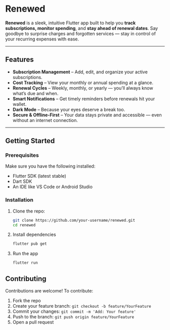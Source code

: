 #  Renewed

**Renewed** is a sleek, intuitive Flutter app built to help you **track subscriptions, monitor spending**, and **stay ahead of renewal dates**. Say goodbye to surprise charges and forgotten services — stay in control of your recurring expenses with ease.

---

##  Features

- **Subscription Management** – Add, edit, and organize your active subscriptions.
- **Cost Tracking** – View your monthly or annual spending at a glance.
- **Renewal Cycles** – Weekly, monthly, or yearly — you’ll always know what’s due and when.
- **Smart Notifications** – Get timely reminders before renewals hit your wallet.
- **Dark Mode** – Because your eyes deserve a break too.
- **Secure & Offline-First** – Your data stays private and accessible — even without an internet connection.

---

##  Getting Started

###  Prerequisites

Make sure you have the following installed:
- Flutter SDK (latest stable)
- Dart SDK
- An IDE like VS Code or Android Studio

###  Installation

1. Clone the repo:
   ```bash
   git clone https://github.com/your-username/renewed.git
   cd renewed

2. Install dependencies
   ```bash
   flutter pub get

3. Run the app
   ```bash
   flutter run


 ## Contributing

Contributions are welcome! To contribute:
1. Fork the repo
2. Create your feature branch: `git checkout -b feature/YourFeature`
3. Commit your changes: `git commit -m 'Add: Your feature'`
4. Push to the branch: `git push origin feature/YourFeature`
5. Open a pull request
